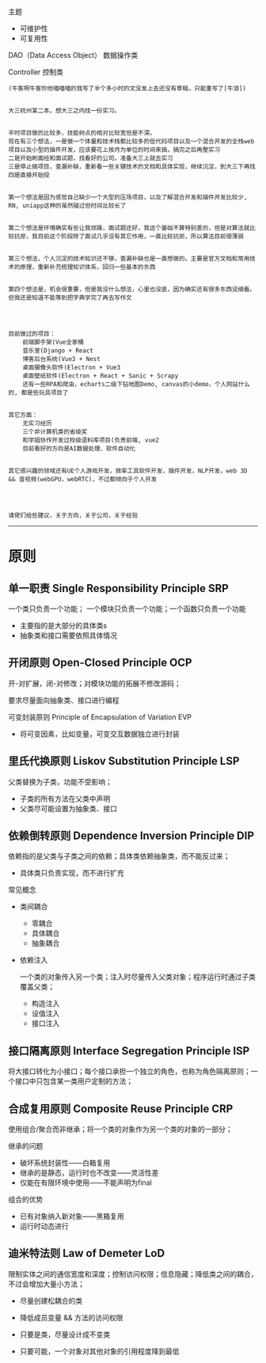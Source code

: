 

主题

- 可维护性
- 可复用性

DAO（Data Access Object） 数据操作类

Controller 控制类

```
(牛客啊牛客你他喵喵喵的我写了半个多小时的文没发上去还没有草稿，只能重写了[牛泪])


大三杭州某二本，想大三之内找一份实习。


平时项目做的比较多，技能树点的相对比较宽但是不深。
现在有三个想法，一是做一个体量和技术栈都比较多的低代码项目以及一个混合开发的全栈web项目以及小型的插件开发，应该要花上按月为单位的时间来搞，搞完之后再整实习
二是开始刷面经和面试题，找看好的公司，准备大三上就去实习
三是停止搞项目，查漏补缺，重新看一些关键技术的文档和具体实现，继续沉淀，到大三下再找
四是直接开始投


第一个想法是因为感觉自己缺少一个大型的压场项目，以及了解混合开发和插件开发比较少, RN, uniapp这种的虽然碰过但时间比较长了


第二个想法是环境确实有些让我烦躁，面试题还好，我这个基础不算特别差的，但是对算法就比较抗拒，我目前这个阶段除了面试几乎没有其它作用，一直比较抗拒，所以算法目前很薄弱


第三个想法，个人沉淀的技术知识还不够，查漏补缺也是一直想做的。主要是官方文档和常用技术的原理，重新补充梳理知识体系，回归一些基本的东西


第四个想法是，机会很重要，但是我没什么想法，心里也没底，因为确实还有很多东西没细看。但我还是知道不能等到把字典学完了再去写作文




目前做过的项目：
    前端脚手架(Vue全家桶
    音乐室(Django + React
    博客后台系统(Vue3 + Nest
    桌面摄像头软件(Electron + Vue3
    桌面壁纸软件(Electron + React + Sanic + Scrapy
    还有一些RPA和爬虫，echarts二级下钻地图Demo, canvas的小demo，个人网站什么的, 都是些玩具项目了


其它方面：
    无实习经历
    三个非计算机类的省级奖
    和学姐协作开发过校级语料库项目(负责前端, vue2
    目前看好的方向是AI数据处理、软件自动化


其它感兴趣的领域还有UE个人游戏开发，效率工具软件开发，插件开发，NLP开发，web 3D && 音视频(webGPU，webRTC)，不过都倾向于个人开发




请佬们给些建议，关于方向，关于公司，关于经验

```



---

# 原则

## 单一职责 Single Responsibility Principle	SRP

一个类只负责一个功能； 一个模块只负责一个功能；一个函数只负责一个功能

- 主要指的是大部分的具体类s
- 抽象类和接口需要依照具体情况

## 开闭原则  Open-Closed Principle	OCP

开-对扩展，闭-对修改；对模块功能的拓展不修改源码；

要求尽量面向抽象类、接口进行编程

可变封装原则 Principle of Encapsulation of Variation EVP

- 将可变因素，比如变量，可变交互数据独立进行封装

## 里氏代换原则 Liskov Substitution Principle	LSP

父类替换为子类，功能不受影响；

- 子类的所有方法在父类中声明
- 父类尽可能设置为抽象类、接口

## 依赖倒转原则 Dependence Inversion Principle	DIP

依赖指的是父类与子类之间的依赖；具体类依赖抽象类，而不能反过来；

- 具体类只负责实现，而不进行扩充

常见概念

- 类间耦合

  - 零耦合
  - 具体耦合
  - 抽象耦合

- 依赖注入

  一个类的对象传入另一个类；注入时尽量传入父类对象；程序运行时通过子类覆盖父类；

  - 构造注入
  - 设值注入
  - 接口注入

## 接口隔离原则 Interface Segregation Principle	ISP

将大接口转化为小接口；每个接口承担一个独立的角色，也称为角色隔离原则；一个接口中只包含某一类用户定制的方法；

## 合成复用原则 Composite Reuse Principle	CRP

使用组合/聚合而非继承；将一个类的对象作为另一个类的对象的一部分；

继承的问题

- 破坏系统封装性——白箱复用
- 继承的是静态，运行时也不改变——灵活性差
- 仅能在有限环境中使用——不能声明为final

组合的优势

- 已有对象纳入新对象——黑箱复用
- 运行时动态进行

## 迪米特法则 Law of Demeter	LoD

限制实体之间的通信宽度和深度；控制访问权限；信息隐藏；降低类之间的耦合，不过会增加大量小方法；

- 尽量创建松耦合的类

- 降低成员变量 && 方法的访问权限

- 只要是类，尽量设计成不变类

- 只要可能，一个对象对其他对象的引用程度降到最低